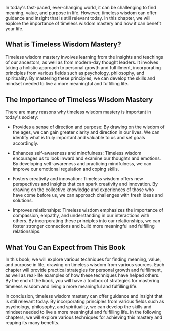 
In today's fast-paced, ever-changing world, it can be challenging to find meaning, value, and purpose in life. However, timeless wisdom can offer guidance and insight that is still relevant today. In this chapter, we will explore the importance of timeless wisdom mastery and how it can benefit your life.

What is Timeless Wisdom Mastery?
--------------------------------

Timeless wisdom mastery involves learning from the insights and teachings of our ancestors, as well as from modern-day thought leaders. It involves taking a holistic approach to personal growth and fulfillment, incorporating principles from various fields such as psychology, philosophy, and spirituality. By mastering these principles, we can develop the skills and mindset needed to live a more meaningful and fulfilling life.

The Importance of Timeless Wisdom Mastery
-----------------------------------------

There are many reasons why timeless wisdom mastery is important in today's society:

* Provides a sense of direction and purpose: By drawing on the wisdom of the ages, we can gain greater clarity and direction in our lives. We can identify what is truly important and valuable to us and set goals accordingly.

* Enhances self-awareness and mindfulness: Timeless wisdom encourages us to look inward and examine our thoughts and emotions. By developing self-awareness and practicing mindfulness, we can improve our emotional regulation and coping skills.

* Fosters creativity and innovation: Timeless wisdom offers new perspectives and insights that can spark creativity and innovation. By drawing on the collective knowledge and experiences of those who have come before us, we can approach challenges with fresh ideas and solutions.

* Improves relationships: Timeless wisdom emphasizes the importance of compassion, empathy, and understanding in our interactions with others. By incorporating these principles into our relationships, we can foster stronger connections and build more meaningful and fulfilling relationships.

What You Can Expect from This Book
----------------------------------

In this book, we will explore various techniques for finding meaning, value, and purpose in life, drawing on timeless wisdom from various sources. Each chapter will provide practical strategies for personal growth and fulfillment, as well as real-life examples of how these techniques have helped others. By the end of the book, you will have a toolbox of strategies for mastering timeless wisdom and living a more meaningful and fulfilling life.

In conclusion, timeless wisdom mastery can offer guidance and insight that is still relevant today. By incorporating principles from various fields such as psychology, philosophy, and spirituality, we can develop the skills and mindset needed to live a more meaningful and fulfilling life. In the following chapters, we will explore various techniques for achieving this mastery and reaping its many benefits.
